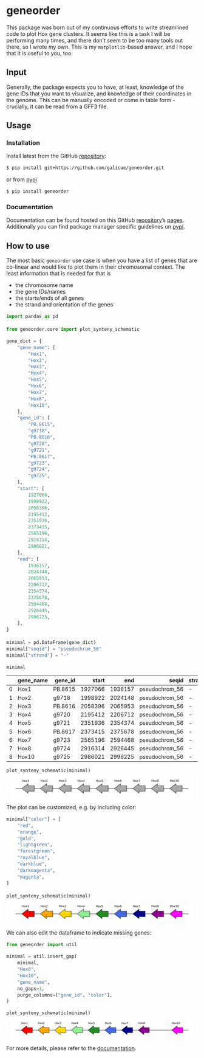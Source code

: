 # geneorder


<!-- WARNING: THIS FILE WAS AUTOGENERATED! DO NOT EDIT! -->

This package was born out of my continuous efforts to write streamlined
code to plot Hox gene clusters. It seems like this is a task I will be
performing many times, and there don’t seem to be too many tools out
there, so I wrote my own. This is my `matplotlib`-based answer, and I
hope that it is useful to you, too.

## Input

Generally, the package expects you to have, at least, knowledge of the
gene IDs that you want to visualize, and knowledge of their coordinates
in the genome. This can be manually encoded or come in table form -
crucially, it can be read from a GFF3 file.

## Usage

### Installation

Install latest from the GitHub
[repository](https://github.com/galicae/geneorder):

``` sh
$ pip install git+https://github.com/galicae/geneorder.git
```

or from [pypi](https://pypi.org/project/geneorder/)

``` sh
$ pip install geneorder
```

### Documentation

Documentation can be found hosted on this GitHub
[repository](https://github.com/galicae/geneorder)’s
[pages](https://galicae.github.io/geneorder/). Additionally you can find
package manager specific guidelines on
[pypi](https://pypi.org/project/geneorder/).

## How to use

The most basic `geneorder` use case is when you have a list of genes
that are co-linear and would like to plot them in their chromosomal
context. The least information that is needed for that is

- the chromosome name
- the gene IDs/names
- the starts/ends of all genes
- the strand and orientation of the genes

``` python
import pandas as pd

from geneorder.core import plot_synteny_schematic
```

``` python
gene_dict = {
    "gene_name": [
        "Hox1",
        "Hox2",
        "Hox3",
        "Hox4",
        "Hox5",
        "Hox6",
        "Hox7",
        "Hox8",
        "Hox10",
    ],
    "gene_id": [
        "PB.8615",
        "g9718",
        "PB.8616",
        "g9720",
        "g9721",
        "PB.8617",
        "g9723",
        "g9724",
        "g9725",
    ],
    "start": [
        1927066,
        1998922,
        2058396,
        2195412,
        2351936,
        2373415,
        2565196,
        2916314,
        2986021,
    ],
    "end": [
        1936157,
        2024148,
        2065953,
        2206712,
        2354374,
        2375678,
        2594468,
        2926445,
        2996225,
    ],
}

minimal = pd.DataFrame(gene_dict)
minimal["seqid"] = "pseudochrom_56"
minimal["strand"] = "-"
```

``` python
minimal
```

<div>
<style scoped>
    .dataframe tbody tr th:only-of-type {
        vertical-align: middle;
    }
&#10;    .dataframe tbody tr th {
        vertical-align: top;
    }
&#10;    .dataframe thead th {
        text-align: right;
    }
</style>

<table class="dataframe" data-quarto-postprocess="true" data-border="1">
<thead>
<tr style="text-align: right;">
<th data-quarto-table-cell-role="th"></th>
<th data-quarto-table-cell-role="th">gene_name</th>
<th data-quarto-table-cell-role="th">gene_id</th>
<th data-quarto-table-cell-role="th">start</th>
<th data-quarto-table-cell-role="th">end</th>
<th data-quarto-table-cell-role="th">seqid</th>
<th data-quarto-table-cell-role="th">strand</th>
</tr>
</thead>
<tbody>
<tr>
<td data-quarto-table-cell-role="th">0</td>
<td>Hox1</td>
<td>PB.8615</td>
<td>1927066</td>
<td>1936157</td>
<td>pseudochrom_56</td>
<td>-</td>
</tr>
<tr>
<td data-quarto-table-cell-role="th">1</td>
<td>Hox2</td>
<td>g9718</td>
<td>1998922</td>
<td>2024148</td>
<td>pseudochrom_56</td>
<td>-</td>
</tr>
<tr>
<td data-quarto-table-cell-role="th">2</td>
<td>Hox3</td>
<td>PB.8616</td>
<td>2058396</td>
<td>2065953</td>
<td>pseudochrom_56</td>
<td>-</td>
</tr>
<tr>
<td data-quarto-table-cell-role="th">3</td>
<td>Hox4</td>
<td>g9720</td>
<td>2195412</td>
<td>2206712</td>
<td>pseudochrom_56</td>
<td>-</td>
</tr>
<tr>
<td data-quarto-table-cell-role="th">4</td>
<td>Hox5</td>
<td>g9721</td>
<td>2351936</td>
<td>2354374</td>
<td>pseudochrom_56</td>
<td>-</td>
</tr>
<tr>
<td data-quarto-table-cell-role="th">5</td>
<td>Hox6</td>
<td>PB.8617</td>
<td>2373415</td>
<td>2375678</td>
<td>pseudochrom_56</td>
<td>-</td>
</tr>
<tr>
<td data-quarto-table-cell-role="th">6</td>
<td>Hox7</td>
<td>g9723</td>
<td>2565196</td>
<td>2594468</td>
<td>pseudochrom_56</td>
<td>-</td>
</tr>
<tr>
<td data-quarto-table-cell-role="th">7</td>
<td>Hox8</td>
<td>g9724</td>
<td>2916314</td>
<td>2926445</td>
<td>pseudochrom_56</td>
<td>-</td>
</tr>
<tr>
<td data-quarto-table-cell-role="th">8</td>
<td>Hox10</td>
<td>g9725</td>
<td>2986021</td>
<td>2996225</td>
<td>pseudochrom_56</td>
<td>-</td>
</tr>
</tbody>
</table>

</div>

``` python
plot_synteny_schematic(minimal)
```

![](index_files/figure-commonmark/cell-5-output-1.png)

The plot can be customized, e.g. by including color:

``` python
minimal["color"] = [
    "red",
    "orange",
    "gold",
    "lightgreen",
    "forestgreen",
    "royalblue",
    "darkblue",
    "darkmagenta",
    "magenta",
]

plot_synteny_schematic(minimal)
```

![](index_files/figure-commonmark/cell-6-output-1.png)

We can also edit the dataframe to indicate missing genes:

``` python
from geneorder import util
```

``` python
minimal = util.insert_gap(
    minimal,
    "Hox8",
    "Hox10",
    "gene_name",
    no_gaps=1,
    purge_columns=["gene_id", "color"],
)
```

``` python
plot_synteny_schematic(minimal)
```

![](index_files/figure-commonmark/cell-9-output-1.png)

For more details, please refer to the
[documentation](https://galicae.github.io/geneorder/).
